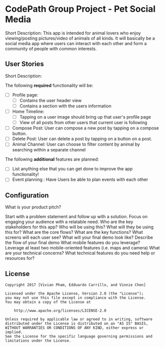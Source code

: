 # CodePath Group Project - Pet Social Media

Short Description: This app is intended for animal lovers who enjoy viewing/posting pictures/video of animals of all kinds. It will basically
be a social media app where users can interact with each other and form a community of people with common interests. 

## User Stories

Short Description:

The following **required** functionality will be:

- [ ] Profile page:
   - [ ] Contains the user header view
   - [ ] Contains a section with the users information
- [ ] Home Timeline: 
   - [ ] Tapping on a user image should bring up that user's profile page
   - [ ] View of all posts from other users that current user is following
- [ ] Compose Post: User can compose a new post by tapping on a compose button.
- [ ] Delete Post: User can delete a post by tapping on a button on a post.
- [ ] Animal Channel: User can choose to filter content by animal by searching within a separate channel 

The following **additional** features are planned:

- [ ] List anything else that you can get done to improve the app functionality!
- [ ] Event planning : Have Users be able to plan events with each other

## Configuration
What is your product pitch?

Start with a problem statement and follow up with a solution.
Focus on engaging your audience with a relatable need.
Who are the key stakeholders for this app?
Who will be using this?
What will they be using this for?
What are the core flows?
What are the key functions?
What screens will each user see?
What will your final demo look like?
Describe the flow of your final demo
What mobile features do you leverage?
Leverage at least two mobile-oriented features (i.e. maps and camera)
What are your technical concerns?
What technical features do you need help or resources for?

## License

    Copyright 2017 [Vivian Pham, Edduardo Carrillo, and Vinnie Chen]

    Licensed under the Apache License, Version 2.0 (the "License");
    you may not use this file except in compliance with the License.
    You may obtain a copy of the License at

        http://www.apache.org/licenses/LICENSE-2.0

    Unless required by applicable law or agreed to in writing, software
    distributed under the License is distributed on an "AS IS" BASIS,
    WITHOUT WARRANTIES OR CONDITIONS OF ANY KIND, either express or implied.
    See the License for the specific language governing permissions and
    limitations under the License.
